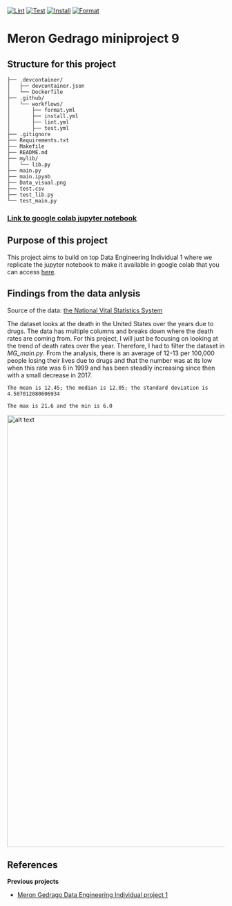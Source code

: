 [![Lint](https://github.com/nogibjj/Meron_Gedrago_mini_Week9/actions/workflows/lint.yml/badge.svg)](https://github.com/nogibjj/Meron_Gedrago_mini_Week9/actions/workflows/lint.yml)
[![Test](https://github.com/nogibjj/Meron_Gedrago_mini_Week9/actions/workflows/test.yml/badge.svg)](https://github.com/nogibjj/Meron_Gedrago_mini_Week9/actions/workflows/test.yml)
[![Install](https://github.com/nogibjj/Meron_Gedrago_mini_Week9/actions/workflows/install.yml/badge.svg)](https://github.com/nogibjj/Meron_Gedrago_mini_Week9/actions/workflows/install.yml)
[![Format](https://github.com/nogibjj/Meron_Gedrago_mini_Week9/actions/workflows/format.yml/badge.svg)](https://github.com/nogibjj/Meron_Gedrago_mini_Week9/actions/workflows/format.yml)

# Meron Gedrago miniproject 9 

## Structure for this project 

```
├── .devcontainer/
│   ├── devcontainer.json
│   └── Dockerfile
├── .github/
│   └── workflows/
│       ├── format.yml
│       ├── install.yml
│       ├── lint.yml
│       ├── test.yml
├── .gitignore
├── Requirements.txt
├── Makefile
├── README.md
├── mylib/
│   └── lib.py
├── main.py
├── main.ipynb
├── Data_visual.png
├── test.csv
├── test_lib.py
└── test_main.py

```
### [Link to google colab jupyter notebook ](https://colab.research.google.com/drive/1Jp5J6swhhB-hAmpmKIuofl7gj2tHmRiU?usp=sharing)

## Purpose of this project 

This project aims to build on top Data Engineering Individual 1 where we replicate the jupyter notebook to make it available in google colab that you can access [here](https://colab.research.google.com/drive/1Jp5J6swhhB-hAmpmKIuofl7gj2tHmRiU?usp=sharing). 

## Findings from the data anlysis

Source of the data: [the National Vital Statistics System](https://catalog.data.gov/dataset/drug-overdose-death-rates-by-drug-type-sex-age-race-and-hispanic-origin-united-states-3f72f/resource/e8eca080-11f4-4ff6-85f6-5476093f5361) 

The dataset looks at the death in the United States over the years due to drugs. The data has multiple columns and breaks down where the death rates are coming from. For this project, 
I will just be focusing on looking at the trend of death rates over the year. Therefore, I had to filter the dataset in *MG_main.py*. 
From the analysis, there is an average of 12-13 per 100,000 people losing their lives due to drugs and that the number was at its low when this rate was 6 in 1999 and has been steadily increasing since then with a small decrease in 2017. 

```
The mean is 12.45; the median is 12.05; the standard deviation is 4.507012080606934

The max is 21.6 and the min is 6.0

```


<img src="Data_visual.png" alt="alt text" width="1000">


## References 
**Previous projects**
- [Meron Gedrago Data Engineering Individual project 1](https://github.com/nogibjj/Meron_Gedrago_individual1)
